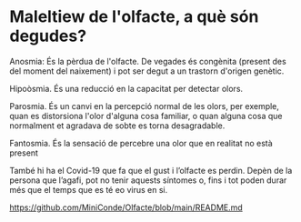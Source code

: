 # Maleltiew de l'olfacte, a què són degudes?
Anosmia: És la pèrdua de l'olfacte. De vegades és congènita (present des del moment del naixement) i pot ser degut a un trastorn d'origen genètic.

Hipoòsmia. És una reducció en la capacitat per detectar olors.

Parosmia. És un canvi en la percepció normal de les olors, per exemple, quan es distorsiona l'olor d'alguna cosa familiar, o quan alguna cosa que normalment et agradava de sobte es torna desagradable.

Fantosmia. És la sensació de percebre una olor que en realitat no està present

També hi ha el Covid-19 que fa que el gust i l’olfacte es perdin. Depèn de la persona que l’agafi, pot no tenir aquests síntomes o, fins i tot poden durar més que el temps que es té eo virus en si.

https://github.com/MiniConde/Olfacte/blob/main/README.md
